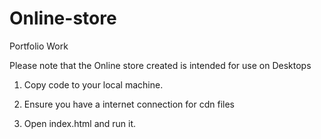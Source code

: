 # Online-store
Portfolio Work

Please note that the Online store created is intended for use on Desktops

1. Copy code to your local machine.

2. Ensure you have a internet connection for cdn files

3. Open index.html and run it.

